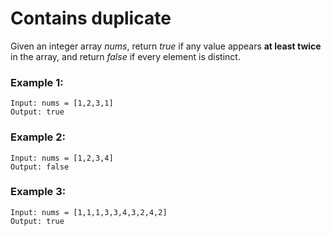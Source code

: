 # Contains duplicate

Given an integer array *nums*, return *true* if any value appears **at least twice** in the array, and return *false* if every element is distinct.

### Example 1:
    Input: nums = [1,2,3,1]
    Output: true

### Example 2:
    Input: nums = [1,2,3,4]
    Output: false

### Example 3:
    Input: nums = [1,1,1,3,3,4,3,2,4,2]
    Output: true